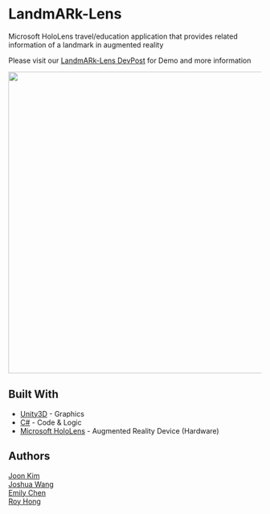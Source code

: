 # LandmARk-Lens

Microsoft HoloLens travel/education application that provides related information of a landmark in augmented reality

Please visit our [LandmARk-Lens DevPost](https://devpost.com/software/landmark-lens-p1x2bg) for Demo and more information

<img src="https://user-images.githubusercontent.com/22063984/30777542-981e5f62-a08a-11e7-925c-bd5d65872ecd.png" width="600" align="center">

## Built With

* [Unity3D](https://unity3d.com/) - Graphics
* [C#](https://docs.microsoft.com/en-us/dotnet/csharp/) - Code & Logic
* [Microsoft HoloLens](https://www.microsoft.com/en-us/hololens) - Augmented Reality Device (Hardware)

## Authors

[Joon Kim](https://github.com/joony0123)     
[Joshua Wang](https://github.com/joshua31101)     
[Emily Chen](https://github.com/echen67)     
[Roy Hong](https://github.com/sroyhong313)     
